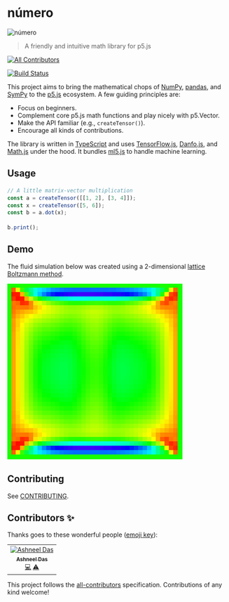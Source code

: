 # número
![número](numero.png)
> A friendly and intuitive math library for p5.js

[![All Contributors](https://img.shields.io/badge/all_contributors-1-orange.svg?style=flat-square)](#contributors)

[![Build Status](https://travis-ci.com/nickmcintyre/numero.svg?branch=master)](https://travis-ci.com/nickmcintyre/numero)

This project aims to bring the mathematical chops of [NumPy](https://numpy.org/), [pandas](https://pandas.pydata.org/), and [SymPy](https://www.sympy.org/en/index.html) to the [p5.js](https://p5js.org/) ecosystem. A few guiding principles are:

- Focus on beginners.
- Complement core p5.js math functions and play nicely with p5.Vector.
- Make the API familiar (e.g., `createTensor()`).
- Encourage all kinds of contributions.

The library is written in [TypeScript](http://www.typescriptlang.org/) and uses [TensorFlow.js](https://js.tensorflow.org/api/latest/), [Danfo.js](https://danfo.jsdata.org/), and [Math.js](https://mathjs.org/) under the hood. It bundles [ml5.js](https://ml5js.org/) to handle machine learning.

## Usage

```javascript
// A little matrix-vector multiplication
const a = createTensor([[1, 2], [3, 4]]);
const x = createTensor([5, 6]);
const b = a.dot(x);

b.print();
```

## Demo
The fluid simulation below was created using a 2-dimensional [lattice Boltzmann method](https://en.wikipedia.org/wiki/Lattice_Boltzmann_methods).

![A fluid simulation](examples/fluid-simulation/lbm.gif)

## Contributing
See [CONTRIBUTING](CONTRIBUTING.md).

## Contributors ✨

Thanks goes to these wonderful people ([emoji key](https://allcontributors.org/docs/en/emoji-key)):

<!-- ALL-CONTRIBUTORS-LIST:START - Do not remove or modify this section -->
<!-- prettier-ignore -->
<table>
  <tr>
    <td align="center"><a href="https://github.com/ashneeldas2"><img src="https://avatars3.githubusercontent.com/u/18149521?v=4" width="100px;" alt="Ashneel Das"/><br /><sub><b>Ashneel Das</b></sub></a><br /><a href="https://github.com/nickmcintyre/numero/commits?author=ashneeldas2" title="Code">💻</a> <a href="https://github.com/nickmcintyre/numero/commits?author=ashneeldas2" title="Tests">⚠️</a></td>
  </tr>
</table>

<!-- ALL-CONTRIBUTORS-LIST:END -->

This project follows the [all-contributors](https://github.com/all-contributors/all-contributors) specification. Contributions of any kind welcome!
